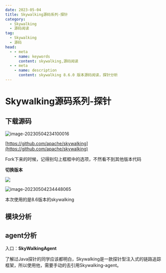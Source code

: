 ```yaml
---
date: 2023-05-04
title: Skywalking源码系列-探针
category: 
  - Skywalking
  - 源码阅读
tag:
  - Skywalking
  - 源码
head:
  - - meta
    - name: keywords
      content: skywalking,源码阅读
  - - meta
    - name: description
      content: skywalking 8.6.0 版本源码阅读，探针分析
---
```

# Skywalking源码系列-探针 

## 下载源码

![image-20230504234100016](https://leyunone-img.oss-cn-hangzhou.aliyuncs.com/image/2023-05-04/4cbefd50-3719-4712-8063-db0e2dbabb2e.png)

[https://github.com/apache/skywalking](https://github.com/apache/skywalking)

Fork下来的时候，记得别勾上框框中的选项，不然看不到其他版本代码

**切换版本**

![](https://leyunone-img.oss-cn-hangzhou.aliyuncs.com/image/2023-05-04/a40861a0-898d-4160-bee5-f39f6e422c72.png)

![image-20230504234448065](C:/Users/leyuna/AppData/Roaming/Typora/typora-user-images/image-20230504234448065.png)

本次使用的是8.6版本的skywalking

## 模块分析

## agent分析

入口：**SkyWalkingAgent**

了解过Java探针的同学应该都明白，Skywalking是一款探针型注入式的链路追踪框架，所以使用他，需要手动的去引用Skywalking-agent。

